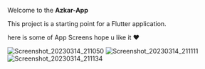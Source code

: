 Welcome to the **Azkar-App** 

This project is a starting point for a Flutter application.

here is some of App Screens hope u like it ❤

![Screenshot_20230314_211050](https://user-images.githubusercontent.com/109550336/225115414-1a9af6fe-0eb6-4c3c-90f5-5680f222f09d.png)
![Screenshot_20230314_211111](https://user-images.githubusercontent.com/109550336/225115428-eb6c67fb-686a-4ca9-aa54-97e527f28c30.png)
![Screenshot_20230314_211134](https://user-images.githubusercontent.com/109550336/225115496-b3d20878-0d83-4eb0-b72d-099987592e0f.png)


